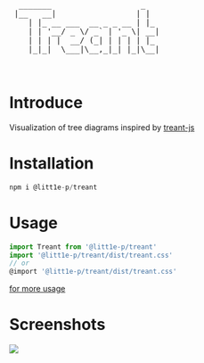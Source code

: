<pre>
  _______                   _             
 |__   __|                 | |         
    | |_ __ ___  __ _ _ __ | |_ 
    | | '__/ _ \/ _` | '_ \| __|
    | | | |  __/ (_| | | | | |_       
    |_|_|  \___|\__,_|_| |_|\__| 
                                       
                                  
</pre>

# Introduce

Visualization of tree diagrams inspired by [treant-js](https://github.com/fperucic/treant-js)

# Installation

```js
npm i @litt1e-p/treant
```

# Usage

```js
import Treant from '@litt1e-p/treant'
import '@litt1e-p/treant/dist/treant.css'
// or 
@import '@litt1e-p/treant/dist/treant.css'
```
[for more usage](https://github.com/fperucic/treant-js/tree/master/examples) 

# Screenshots

![](https://github.com/litt1e-p/treant/raw/master/screenshots/1.png)
